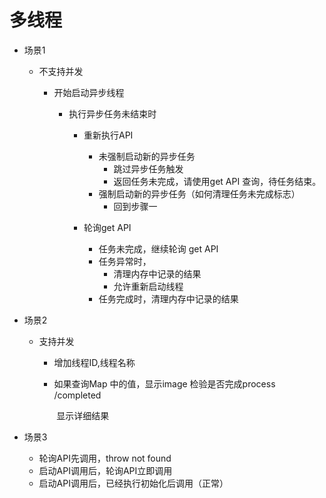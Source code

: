 # 多线程

* 场景1

  * 不支持并发

    * 开始启动异步线程

      * 执行异步任务未结束时

        * 重新执行API 
          * 未强制启动新的异步任务
            * 跳过异步任务触发
            * 返回任务未完成，请使用get API 查询，待任务结束。
          * 强制启动新的异步任务（如何清理任务未完成标志）
            * 回到步骤一

        * 轮询get API
          * 任务未完成，继续轮询 get  API
          * 任务异常时，
            * 清理内存中记录的结果
            * 允许重新启动线程
          * 任务完成时，清理内存中记录的结果

* 场景2

  * 支持并发

    * 增加线程ID,线程名称

    * 如果查询Map 中的值，显示image 检验是否完成process /completed

      ​                                        显示详细结果

      

* 场景3

  * 轮询API先调用，throw not found
  * 启动API调用后，轮询API立即调用
  * 启动API调用后，已经执行初始化后调用（正常）

  